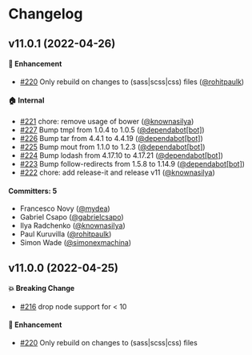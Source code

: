 # Changelog


## v11.0.1 (2022-04-26)

#### :rocket: Enhancement
* [#220](https://github.com/adopted-ember-addons/ember-cli-sass/pull/220) Only rebuild on changes to (sass|scss|css) files ([@rohitpaulk](https://github.com/rohitpaulk))

#### :house: Internal
* [#221](https://github.com/adopted-ember-addons/ember-cli-sass/pull/221) chore: remove usage of bower ([@knownasilya](https://github.com/knownasilya))
* [#227](https://github.com/adopted-ember-addons/ember-cli-sass/pull/227) Bump tmpl from 1.0.4 to 1.0.5 ([@dependabot[bot]](https://github.com/apps/dependabot))
* [#226](https://github.com/adopted-ember-addons/ember-cli-sass/pull/226) Bump tar from 4.4.1 to 4.4.19 ([@dependabot[bot]](https://github.com/apps/dependabot))
* [#225](https://github.com/adopted-ember-addons/ember-cli-sass/pull/225) Bump mout from 1.1.0 to 1.2.3 ([@dependabot[bot]](https://github.com/apps/dependabot))
* [#224](https://github.com/adopted-ember-addons/ember-cli-sass/pull/224) Bump lodash from 4.17.10 to 4.17.21 ([@dependabot[bot]](https://github.com/apps/dependabot))
* [#223](https://github.com/adopted-ember-addons/ember-cli-sass/pull/223) Bump follow-redirects from 1.5.8 to 1.14.9 ([@dependabot[bot]](https://github.com/apps/dependabot))
* [#222](https://github.com/adopted-ember-addons/ember-cli-sass/pull/222) chore: add release-it and release v11 ([@knownasilya](https://github.com/knownasilya))

#### Committers: 5
- Francesco Novy ([@mydea](https://github.com/mydea))
- Gabriel Csapo ([@gabrielcsapo](https://github.com/gabrielcsapo))
- Ilya Radchenko ([@knownasilya](https://github.com/knownasilya))
- Paul Kuruvilla ([@rohitpaulk](https://github.com/rohitpaulk))
- Simon Wade ([@simonexmachina](https://github.com/simonexmachina))

## v11.0.0 (2022-04-25)

#### :boom: Breaking Change

- [#216](https://github.com/adopted-ember-addons/ember-cli-sass/pull/216) drop node support for < 10

#### :rocket: Enhancement

- [#220](https://github.com/adopted-ember-addons/ember-cli-sass/pull/220) Only rebuild on changes to (sass|scss|css) files
